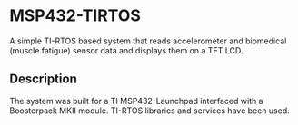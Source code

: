 # MSP432-TIRTOS
A simple TI-RTOS based system that reads accelerometer and biomedical (muscle fatigue) sensor data and displays them on a TFT LCD.

## Description
The system was built for a TI MSP432-Launchpad interfaced with a Boosterpack MKII module. TI-RTOS libraries and services have been used.
